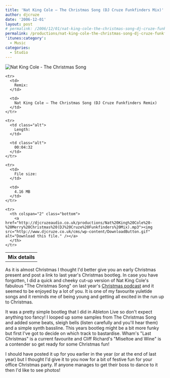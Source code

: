 ```yaml
---
title: 'Nat King Cole – The Christmas Song (DJ Cruze Funkfinders Mix)'
author: djcruze
date: '2006-12-01'
layout: post
# permalink: /2006/12/01/nat-king-cole-the-christmas-song-dj-cruze-funkfinders-mix/
permalink: /productions/nat-king-cole-the-christmas-song-dj-cruze-funkfinders-mix/
'itunes:category':
  - Music
categories:
  - Studio
---
```


<img src='/cms/wp-content/natkingcole.gif' alt='Nat King Cole - The Christmas Song' class="normal" />

<div class="download">
  <table summary="Details of this mix" cellspacing="0">
    <tr>
      <th colspan="2" class="top">
        Mix details
      </th>
    </tr>
    
    <tr>
      <td>
        Remix:
      </td>
      
      <td>
        Nat King Cole – The Christmas Song (DJ Cruze Funkfinders Remix)
      </td>
    </tr>
    
    <tr>
      <td class="alt">
        Length:
      </td>
      
      <td class="alt">
        00:04:32
      </td>
    </tr>
    
    <tr>
      <td>
        File size:
      </td>
      
      <td>
        4.16 MB
      </td>
    </tr>
    
    <tr>
      <th colspan="2" class="bottom">
        <a href="http://djcruzeaudio.co.uk/productions/Nat%20King%20Cole%20-%20Merry%20Christmas%20(DJ%20Cruze%20Funkfinders%20Mix).mp3"><img src="http://www.djcruze.co.uk/cms/wp-content/DownloadButton.gif" alt="Download this file." /></a>
      </th>
    </tr>
  </table>
</div>

As it is almost Christmas I thought I'd better give you an early Christmas present and post a link to last year's Christmas bootleg. In case you have forgotten, I did a quick and cheeky cut-up version of Nat King Cole's fabulous "The Christmas Song" on last year's [Christmas podcast][1] and it seemed to be enjoyed by a lot of you. It is one of my favourite yuletide songs and it reminds me of being young and getting all excited in the run up to Christmas.

It was a pretty simple bootleg that I did in Ableton Live so don't expect anything too fancy! I looped up some samples from The Christmas Song and added some beats, sleigh bells (listen carefully and you'll hear them) and a simple synth bassline. This years bootleg might be a bit more funky but first I've got to decide on which track to bastardise. Wham's "Last Christmas" is a current favourite and Cliff Richard's "Miseltoe and Wine" is a contender so get ready for some Christmas fun!

I should have posted it up for you earlier in the year (or at the end of last year) but I thought I'd give it to you now for a bit of festive fun for your office Christmas party. If anyone manages to get their boss to dance to it then I'd like to see photos!

[1]: http://www.djcruze.co.uk/cms/2005/12/22/episode-7-merry-christmas/
